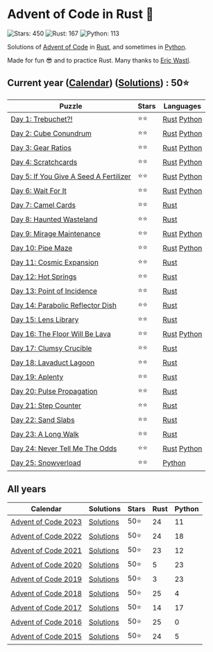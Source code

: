 # Advent of Code in Rust 🦀

![Stars: 450](https://img.shields.io/badge/Stars-450⭐-blue)
![Rust: 167](https://img.shields.io/badge/Rust-167-cyan?logo=Rust)
![Python: 113](https://img.shields.io/badge/Python-113-cyan?logo=Python)

Solutions of [Advent of Code](https://adventofcode.com/) in [Rust](https://www.rust-lang.org), and sometimes in [Python](https://www.python.org/).

Made for fun 😎 and to practice Rust. Many thanks to [Eric Wastl](https://twitter.com/ericwastl).

## Current year ([Calendar](https://adventofcode.com/2023)) ([Solutions](2023/)) : 50⭐

Puzzle                                                                        | Stars | Languages
----------------------------------------------------------------------------- | ----- | -----------
[Day 1: Trebuchet?!](https://adventofcode.com/2023/day/1)                     | ⭐⭐  | [Rust](2023/day1/day1.rs) [Python](2023/day1/day1.py)
[Day 2: Cube Conundrum](https://adventofcode.com/2023/day/2)                  | ⭐⭐  | [Rust](2023/day2/day2.rs) [Python](2023/day2/day2.py)
[Day 3: Gear Ratios](https://adventofcode.com/2023/day/3)                     | ⭐⭐  | [Rust](2023/day3/day3.rs) [Python](2023/day3/day3.py)
[Day 4: Scratchcards](https://adventofcode.com/2023/day/4)                    | ⭐⭐  | [Rust](2023/day4/day4.rs) [Python](2023/day4/day4.py)
[Day 5: If You Give A Seed A Fertilizer](https://adventofcode.com/2023/day/5) | ⭐⭐  | [Rust](2023/day5/day5.rs) [Python](2023/day5/day5_bruteforce.py)
[Day 6: Wait For It](https://adventofcode.com/2023/day/6)                     | ⭐⭐  | [Rust](2023/day6/day6.rs) [Python](2023/day6/day6.py)
[Day 7: Camel Cards](https://adventofcode.com/2023/day/7)                     | ⭐⭐  | [Rust](2023/day7/day7.rs)
[Day 8: Haunted Wasteland](https://adventofcode.com/2023/day/8)               | ⭐⭐  | [Rust](2023/day8/day8.rs)
[Day 9: Mirage Maintenance](https://adventofcode.com/2023/day/9)              | ⭐⭐  | [Rust](2023/day9/day9.rs) [Python](2023/day9/day9.py)
[Day 10: Pipe Maze](https://adventofcode.com/2023/day/10)                     | ⭐⭐  | [Rust](2023/day10/day10.rs) [Python](2023/day10/day10.py)
[Day 11: Cosmic Expansion](https://adventofcode.com/2023/day/11)              | ⭐⭐  | [Rust](2023/day11/day11.rs)
[Day 12: Hot Springs](https://adventofcode.com/2023/day/12)                   | ⭐⭐  | [Rust](2023/day12/day12.rs)
[Day 13: Point of Incidence](https://adventofcode.com/2023/day/13)            | ⭐⭐  | [Rust](2023/day13/day13.rs)
[Day 14: Parabolic Reflector Dish](https://adventofcode.com/2023/day/14)      | ⭐⭐  | [Rust](2023/day14/day14.rs)
[Day 15: Lens Library](https://adventofcode.com/2023/day/15)                  | ⭐⭐  | [Rust](2023/day15/day15.rs)
[Day 16: The Floor Will Be Lava](https://adventofcode.com/2023/day/16)        | ⭐⭐  | [Rust](2023/day16/day16.rs) [Python](2023/day16/day16.py)
[Day 17: Clumsy Crucible](https://adventofcode.com/2023/day/17)               | ⭐⭐  | [Rust](2023/day17/day17.rs)
[Day 18: Lavaduct Lagoon](https://adventofcode.com/2023/day/18)               | ⭐⭐  | [Rust](2023/day18/day18.rs)
[Day 19: Aplenty](https://adventofcode.com/2023/day/19)                       | ⭐⭐  | [Rust](2023/day19/day19.rs)
[Day 20: Pulse Propagation](https://adventofcode.com/2023/day/20)             | ⭐⭐  | [Rust](2023/day20/day20.rs)
[Day 21: Step Counter](https://adventofcode.com/2023/day/21)                  | ⭐⭐  | [Rust](2023/day21/day21.rs)
[Day 22: Sand Slabs](https://adventofcode.com/2023/day/22)                    | ⭐⭐  | [Rust](2023/day22/day22.rs)
[Day 23: A Long Walk](https://adventofcode.com/2023/day/23)                   | ⭐⭐  | [Rust](2023/day23/day23.rs)
[Day 24: Never Tell Me The Odds](https://adventofcode.com/2023/day/24)        | ⭐⭐  | [Rust](2023/day24/day24.rs) [Python](2023/day24/day24.py)
[Day 25: Snowverload](https://adventofcode.com/2023/day/25)                   | ⭐⭐  | [Python](2023/day25/day25.py)

## All years

Calendar | Solutions | Stars | Rust | Python
-------- | --------- | ----- | ---- | ------
[Advent of Code 2023](https://adventofcode.com/2023) | [Solutions](2023/README.md) |  50⭐ |  24 |  11
[Advent of Code 2022](https://adventofcode.com/2022) | [Solutions](2022/README.md) |  50⭐ |  24 |  18
[Advent of Code 2021](https://adventofcode.com/2021) | [Solutions](2021/README.md) |  50⭐ |  23 |  12
[Advent of Code 2020](https://adventofcode.com/2020) | [Solutions](2020/README.md) |  50⭐ |   5 |  23
[Advent of Code 2019](https://adventofcode.com/2019) | [Solutions](2019/README.md) |  50⭐ |   3 |  23
[Advent of Code 2018](https://adventofcode.com/2018) | [Solutions](2018/README.md) |  50⭐ |  25 |   4
[Advent of Code 2017](https://adventofcode.com/2017) | [Solutions](2017/README.md) |  50⭐ |  14 |  17
[Advent of Code 2016](https://adventofcode.com/2016) | [Solutions](2016/README.md) |  50⭐ |  25 |   0
[Advent of Code 2015](https://adventofcode.com/2015) | [Solutions](2015/README.md) |  50⭐ |  24 |   5
